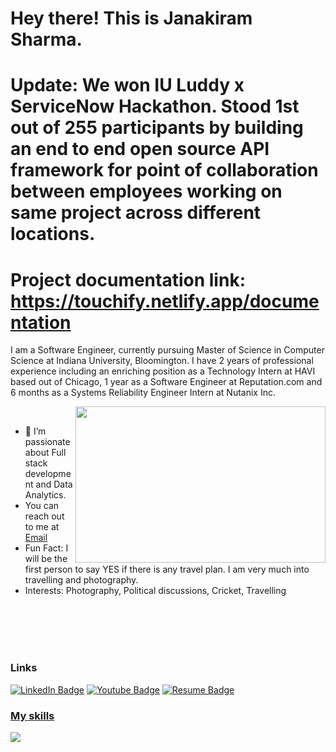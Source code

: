 # Hey there! This is Janakiram Sharma.
# Update: We won IU Luddy x ServiceNow Hackathon. Stood 1st out of 255 participants by building an end to end open source API framework for point of collaboration between employees working on same project across different locations. 
# Project documentation link: https://touchify.netlify.app/documentation


I am a Software Engineer, currently pursuing Master of Science in Computer Science at Indiana University, Bloomington. I have 2 years of professional experience including an enriching position as a Technology Intern at HAVI based out of Chicago, 1 year as a Software Engineer at Reputation.com and 6 months as a Systems Reliability Engineer Intern at Nutanix Inc. 

<img src="https://resumeworded.com/skills-and-keywords/img/software-engineering.jpeg" align="right" width="400px" height="250px"/>
<br clear="left"/>
<ul>
<li> 🌱 I’m passionate about Full stack development and Data Analytics. </li>
  <li>You can reach out to me at <a href="jkashig@iu.edu">Email</a></li>
<li>Fun Fact: I will be the first person to say YES if there is any travel plan. I am very much into travelling and photography.</li>
<li>Interests: Photography, Political discussions, Cricket, Travelling </li>
</ul>
<br>
<br>
<br>
<br>
<div id="badges" align="left">
  <h3>Links</h3>
  <a href="https://www.linkedin.com/in/janakiram-sharma-4610a2194/">
  <img src="https://img.shields.io/badge/LinkedIn-blue?style=for-the-badge&logo=linkedin&logoColor=white" alt="LinkedIn Badge"/></a>
  <a href="https://janakiramsharma.medium.com/">
  <img src="https://img.shields.io/badge/medium-black?style=for-the-badge&logo=medium&logoColor=white" alt="Youtube Badge"/></a>
  <a href="https://drive.google.com/file/d/1PBt_NpEvwONm9xzc4lpCqcrx_u5HZM-m/view?usp=drive_link">
  <img src="https://img.shields.io/badge/Resume-green?style=for-the-badge&logo=resume&logoColor=white" alt="Resume Badge">
</div>
<p align="center">
  <h3>My skills</h3>
  <a href="https://skillicons.dev">
    <img src="https://skillicons.dev/icons?i=html,css,javascript,java,react,angular,nodejs,python,c,cpp,git,aws,azure,gcp,tableau,powerbi,sql,php,firebase,mongodb,kotlin,typescript,linux,scikitlearn,postgresql,tensorflow" />
  </a>
</p>

